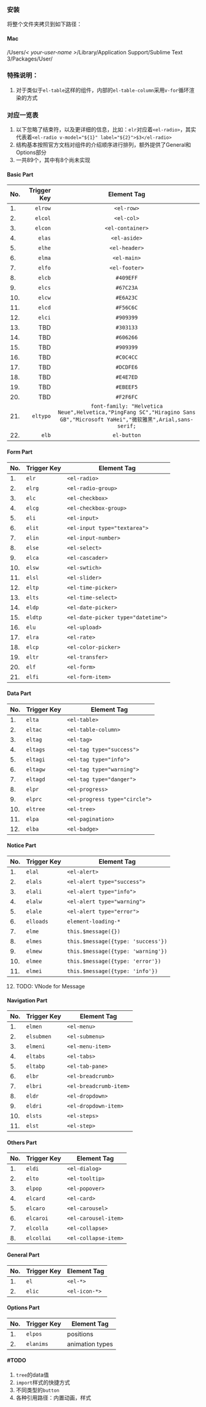 ### 安装
将整个文件夹拷贝到如下路径：

#### Mac
/Users/*< your-user-name >*/Library/Application Support/Sublime Text 3/Packages/User/

### 特殊说明：

1. 对于类似于`el-table`这样的组件，内部的`el-table-column`采用`v-for`循环渲染的方式

### 对应一览表
1. 以下忽略了结束符，以及更详细的信息，比如：`elr`对应着`<el-radio>`，其实代表着`<el-radio v-model="${1}" label="${2}">$3</el-radio>`
2. 结构基本按照官方文档对组件的介绍顺序进行排列，额外提供了General和Options部分
3. 一共89个，其中有8个尚未实现



#### Basic Part
No. |  Trigger Key | Element Tag
|:-----------|------------:|:------------:|
1. | `elrow` | `<el-row>` |
2. | `elcol` | `<el-col>` |
3. | `elcon` | `<el-container>` |
4. | `elas` | `<el-aside>` |
5. | `elhe` | `<el-header>` |
6. | `elma` | `<el-main>` |
7. | `elfo` | `<el-footer>` |
8. | `elcb` | `#409EFF` |
9. | `elcs` | `#67C23A` |
10. | `elcw` | `#E6A23C` |
11. | `elcd` | `#F56C6C` |
12. | `elci` | `#909399` |
13. | TBD | `#303133` |
14. | TBD | `#606266` |
15. | TBD | `#909399` |
16. | TBD | `#C0C4CC` |
17. | TBD | `#DCDFE6` |
18. | TBD | `#E4E7ED` |
19. | TBD | `#EBEEF5` |
20. | TBD | `#F2F6FC` |
21. | `eltypo` | `font-family: "Helvetica Neue",Helvetica,"PingFang SC","Hiragino Sans GB","Microsoft YaHei","微软雅黑",Arial,sans-serif;` |
22. | `elb` | `el-button` |

#### Form Part

No. |  Trigger Key | Element Tag
|---|--------|--------|
1. | `elr` | `<el-radio>` |
2. | `elrg` | `<el-radio-group>` |
3. | `elc` | `<el-checkbox>` |
4. | `elcg` | `<el-checkbox-group>` |
5. | `eli` | `<el-input>` |
6. | `elit` | `<el-input type="textarea">` |
7. | `elin` | `<el-input-number>` |
8. | `else` | `<el-select>` |
9. | `elca` | `<el-cascader>` |
10. | `elsw` | `<el-swtich>` |
11. | `elsl` | `<el-slider>` |
12. | `eltp` | `<el-time-picker>` |
13. | `elts` | `<el-time-select>` |
14. | `eldp` | `<el-date-picker>` |
15. | `eldtp` | `<el-date-picker type="datetime">` |
16. | `elu` | `<el-upload>` |
17. | `elra` | `<el-rate>` |
18. | `elcp` | `<el-color-picker>` |
19. | `eltr` | `<el-transfer>` |
20. | `elf` | `<el-form>` |
21. | `elfi` | `<el-form-item>` |

#### Data Part

No. |  Trigger Key | Element Tag
|---|--------|--------|
1. | `elta` | `<el-table>` |
2. | `eltac` | `<el-table-column>` |
3. | `eltag` | `<el-tag>` |
4. | `eltags` | `<el-tag type="success">` |
5. | `eltagi` | `<el-tag type="info">` |
6. | `eltagw` | `<el-tag type="warning">` |
7. | `eltagd` | `<el-tag type="danger">` |
8. | `elpr` | `<el-progress>` |
9. | `elprc` | `<el-progress type="circle">` |
10. | `eltree` | `<el-tree>` |
11. | `elpa` | `<el-pagination>` |
12. | `elba` | `<el-badge>` |


#### Notice Part

No. |  Trigger Key | Element Tag
|---|--------|--------|
1. | `elal` | `<el-alert>` |
2. | `elals` | `<el-alert type="success">` |
3. | `elali` | `<el-alert type="info">` |
4. | `elalw` | `<el-alert type="warning">` |
5. | `elale` | `<el-alert type="error">` |
6. | `elloads` | 	`element-loading-*` |
7. | `elme` | 	`this.$message({})` |
8. | `elmes` | 	`this.$message({type: 'success'})` |
9. | `elmew` | 	`this.$message({type: 'warning'})` |
10. | `elmee` | 	`this.$message({type: 'error'})` |
11. | `elmei` | 	`this.$message({type: 'info'})` |
12. TODO: VNode for Message


#### Navigation Part
No. |  Trigger Key | Element Tag
|---|--------|--------|
1. | `elmen` | `<el-menu>` |
2. | `elsubmen` | `<el-submenu>` |
3. | `elmeni` | `<el-menu-item>` |
4. | `eltabs` | `<el-tabs>` |
5. | `eltabp` | `<el-tab-pane>` |
6. | `elbr` | `<el-breadcrumb>` |
7. | `elbri` | `<el-breadcrumb-item>` |
8. | `eldr` | `<el-dropdown>` |
9. | `eldri` | `<el-dropdown-item>` |
10. | `elsts` | `<el-steps>` |
11. | `elst` | `<el-step>` |

#### Others Part
No. |  Trigger Key | Element Tag
|---|--------|--------|
1. | `eldi` | `<el-dialog>` |
2. | `elto` | `<el-tooltip>` |
3. | `elpop` | `<el-popover>` |
4. | `elcard` | `<el-card>` |
5. | `elcaro` | `<el-carousel>` |
6. | `elcaroi` | `<el-carousel-item>` |
7. | `elcolla` | `<el-collapse>` |
8. | `elcollai` | `<el-collapse-item>` |

#### General Part
No. |  Trigger Key | Element Tag
|---|--------|--------|
1. | `el` | `<el-*>` |
2. | `elic` | `<el-icon-*>` |

#### Options Part
No. |  Trigger Key | Element Tag
|---|--------|--------|
1. | `elpos` | positions |
2. | `elanims` | animation types |

#### #TODO
1. `tree`的data值
2. `import`样式的快捷方式
3. 不同类型的`button`
4. 各种引用路径：内置动画，样式


